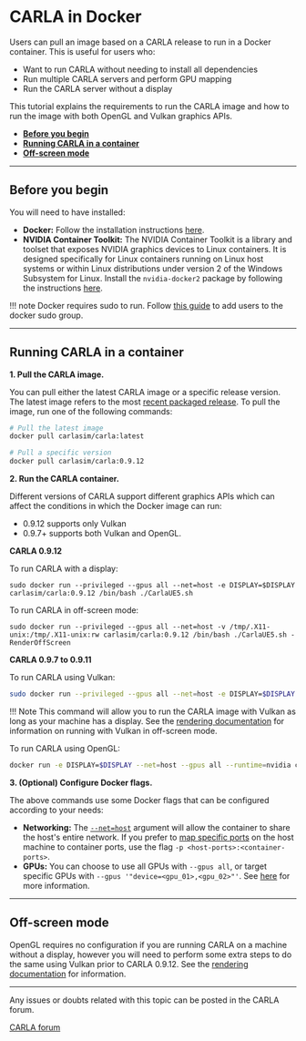 # CARLA in Docker

Users can pull an image based on a CARLA release to run in a Docker container. This is useful for users who:

- Want to run CARLA without needing to install all dependencies
- Run multiple CARLA servers and perform GPU mapping
- Run the CARLA server without a display

This tutorial explains the requirements to run the CARLA image and how to run the image with both OpenGL and Vulkan graphics APIs.

- [__Before you begin__](#before-you-begin)
- [__Running CARLA in a container__](#running-carla-in-a-container)
- [__Off-screen mode__](#off-screen-mode)

---
## Before you begin

You will need to have installed:

- __Docker:__ Follow the installation instructions [here](https://docs.docker.com/engine/install/).
- __NVIDIA Container Toolkit:__ The NVIDIA Container Toolkit is a library and toolset that exposes NVIDIA graphics devices to Linux containers. It is designed specifically for Linux containers running on Linux host systems or within Linux distributions under version 2 of the Windows Subsystem for Linux. Install the `nvidia-docker2` package by following the instructions [here](https://docs.nvidia.com/datacenter/cloud-native/container-toolkit/install-guide.html#installation-guide).

!!! note
    Docker requires sudo to run. Follow [this guide](https://docs.docker.com/install/linux/linux-postinstall/) to add users to the docker sudo group.

---
## Running CARLA in a container

__1. Pull the CARLA image.__

You can pull either the latest CARLA image or a specific release version. The latest image refers to the most [recent packaged release](https://github.com/carla-simulator/carla/releases). To pull the image, run one of the following commands:

```sh
# Pull the latest image
docker pull carlasim/carla:latest

# Pull a specific version
docker pull carlasim/carla:0.9.12
```

__2. Run the CARLA container.__

Different versions of CARLA support different graphics APIs which can affect the conditions in which the Docker image can run:

- 0.9.12 supports only Vulkan
- 0.9.7+ supports both Vulkan and OpenGL.


__CARLA 0.9.12__

To run CARLA with a display:

```
sudo docker run --privileged --gpus all --net=host -e DISPLAY=$DISPLAY carlasim/carla:0.9.12 /bin/bash ./CarlaUE5.sh
```

To run CARLA in off-screen mode:

```
sudo docker run --privileged --gpus all --net=host -v /tmp/.X11-unix:/tmp/.X11-unix:rw carlasim/carla:0.9.12 /bin/bash ./CarlaUE5.sh -RenderOffScreen
```

__CARLA 0.9.7 to 0.9.11__

To run CARLA using Vulkan:

```sh
sudo docker run --privileged --gpus all --net=host -e DISPLAY=$DISPLAY -e SDL_VIDEODRIVER=x11 -v /tmp/.X11-unix:/tmp/.X11-unix:rw carlasim/carla:0.9.11 /bin/bash ./CarlaUE5.sh -vulkan <-additonal-carla-flags>
```

!!! Note
    This command will allow you to run the CARLA image with Vulkan as long as your machine has a display. See the [rendering documentation](adv_rendering_options.md#off-screen-mode) for information on running with Vulkan in off-screen mode.

To run CARLA using OpenGL:

```sh
docker run -e DISPLAY=$DISPLAY --net=host --gpus all --runtime=nvidia carlasim/carla:<version> /bin/bash CarlaUE5.sh -opengl <-additonal-carla-flags>
```

__3. (Optional) Configure Docker flags.__

The above commands use some Docker flags that can be configured according to your needs:

- __Networking:__ The [`--net=host`](https://docs.docker.com/engine/reference/run/#network-settings) argument will allow the container to share the host's entire network. If you prefer to [map specific ports](https://docs.docker.com/engine/reference/run/#expose-incoming-ports) on the host machine to container ports, use the flag `-p <host-ports>:<container-ports>`.
- __GPUs:__ You can choose to use all GPUs with `--gpus all`, or target specific GPUs with `--gpus '"device=<gpu_01>,<gpu_02>"'`. See [here](https://docs.docker.com/config/containers/resource_constraints/#gpu) for more information.

---

## Off-screen mode

OpenGL requires no configuration if you are running CARLA on a machine without a display, however you will need to perform some extra steps to do the same using Vulkan prior to CARLA 0.9.12. See the [rendering documentation](adv_rendering_options.md#off-screen-mode) for information.

---

Any issues or doubts related with this topic can be posted in the CARLA forum.

<div class="build-buttons">
<p>
<a href="https://github.com/carla-simulator/carla/discussions/" target="_blank" class="btn btn-neutral" title="Go to the CARLA forum">
CARLA forum</a>
</p>
</div>
